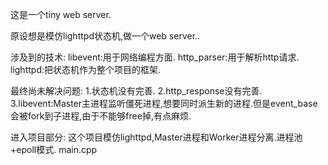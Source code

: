 这是一个tiny web server.

原设想是模仿lighttpd状态机,做一个web server..

涉及到的技术:
libevent:用于网络编程方面.
http_parser:用于解析http请求.
lighttpd:把状态机作为整个项目的框架.

最终尚未解决问题:
1.状态机没有完善.
2.http_response没有完善.
3.libevent:Master主进程监听僵死进程,想要同时派生新的进程.但是event_base会被fork到子进程,由于不能够free掉,有点麻烦.

进入项目部分:
这个项目模仿lighttpd,Master进程和Worker进程分离.进程池+epoll模式.
main.cpp

